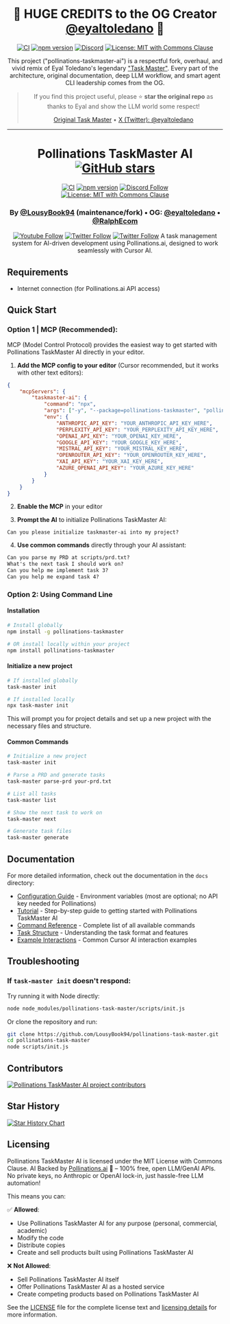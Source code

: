 <div align="center">

# 🌟 **HUGE CREDITS to the OG Creator [@eyaltoledano](https://github.com/eyaltoledano) 🌟**

[![CI](https://github.com/eyaltoledano/claude-task-master/actions/workflows/ci.yml/badge.svg)](https://github.com/eyaltoledano/claude-task-master/actions/workflows/ci.yml) [![npm version](https://badge.fury.io/js/task-master-ai.svg)](https://badge.fury.io/js/task-master-ai) [![Discord](https://dcbadge.limes.pink/api/server/https://discord.gg/taskmasterai?style=flat)](https://discord.gg/taskmasterai) [![License: MIT with Commons Clause](https://img.shields.io/badge/license-MIT%20with%20Commons%20Clause-blue.svg)](LICENSE)

This project ("pollinations-taskmaster-ai") is a respectful fork, overhaul, and vivid remix of Eyal Toledano's legendary ["Task Master"](https://github.com/eyaltoledano/claude-task-master). Every part of the architecture, original documentation, deep LLM workflow, and smart agent CLI leadership comes from the OG.

> If you find this project useful, please ⭐ **star the original repo** as thanks to Eyal and show the LLM world some respect!
>
> [Original Task Master](https://github.com/eyaltoledano/claude-task-master) • [X (Twitter): @eyaltoledano](https://x.com/eyaltoledano)

---

# Pollinations TaskMaster AI [![GitHub stars](https://img.shields.io/github/stars/LousyBook94/pollinations-task-master?style=social)](https://github.com/LousyBook94/pollinations-task-master/stargazers)

[![CI](https://github.com/LousyBook94/pollinations-task-master/actions/workflows/ci.yml/badge.svg)](https://github.com/LousyBook94/pollinations-task-master/actions/workflows/ci.yml) [![npm version](https://badge.fury.io/js/pollinations-taskmaster.svg)](https://badge.fury.io/js/pollinations-taskmaster) [![Discord Follow](https://dcbadge.limes.pink/api/server/https://discord.gg/RNTh5tQP6b?style=flat)](https://discord.gg/RNTh5tQP6b) [![License: MIT with Commons Clause](https://img.shields.io/badge/license-MIT%20with%20Commons%20Clause-blue.svg)](LICENSE)

### By [@LousyBook94](https://github.com/LousyBook94) (maintenance/fork) • OG: [@eyaltoledano](https://github.com/eyaltoledano) • [@RalphEcom](https://github.com/RalphEcom)

[![Youtube Follow](https://img.shields.io/youtube/channel/subscribers/UCBNE8MNvq1XppUmpAs20m4w)](https://youtube.com/@LousyBook01)
[![Twitter Follow](https://img.shields.io/twitter/follow/eyaltoledano?style=flat)](https://x.com/eyaltoledano)
[![Twitter Follow](https://img.shields.io/twitter/follow/RalphEcom?style=flat)](https://x.com/RalphEcom)
A task management system for AI-driven development using Pollinations.ai, designed to work seamlessly with Cursor AI.

</div align="center">

## Requirements

- Internet connection (for Pollinations.ai API access)

## Quick Start

### Option 1 | MCP (Recommended):

MCP (Model Control Protocol) provides the easiest way to get started with Pollinations TaskMaster AI directly in your editor.

1. **Add the MCP config to your editor** (Cursor recommended, but it works with other text editors):

```json
{
	"mcpServers": {
		"taskmaster-ai": {
			"command": "npx",
			"args": ["-y", "--package=pollinations-taskmaster", "pollinations-taskmaster"],
			"env": {
				"ANTHROPIC_API_KEY": "YOUR_ANTHROPIC_API_KEY_HERE",
				"PERPLEXITY_API_KEY": "YOUR_PERPLEXITY_API_KEY_HERE",
				"OPENAI_API_KEY": "YOUR_OPENAI_KEY_HERE",
				"GOOGLE_API_KEY": "YOUR_GOOGLE_KEY_HERE",
				"MISTRAL_API_KEY": "YOUR_MISTRAL_KEY_HERE",
				"OPENROUTER_API_KEY": "YOUR_OPENROUTER_KEY_HERE",
				"XAI_API_KEY": "YOUR_XAI_KEY_HERE",
				"AZURE_OPENAI_API_KEY": "YOUR_AZURE_KEY_HERE"
			}
		}
	}
}
```

2. **Enable the MCP** in your editor

3. **Prompt the AI** to initialize Pollinations TaskMaster AI:

```
Can you please initialize taskmaster-ai into my project?
```

4. **Use common commands** directly through your AI assistant:

```txt
Can you parse my PRD at scripts/prd.txt?
What's the next task I should work on?
Can you help me implement task 3?
Can you help me expand task 4?
```

### Option 2: Using Command Line

#### Installation

```bash
# Install globally
npm install -g pollinations-taskmaster

# OR install locally within your project
npm install pollinations-taskmaster
```

#### Initialize a new project

```bash
# If installed globally
task-master init

# If installed locally
npx task-master init
```

This will prompt you for project details and set up a new project with the necessary files and structure.

#### Common Commands

```bash
# Initialize a new project
task-master init

# Parse a PRD and generate tasks
task-master parse-prd your-prd.txt

# List all tasks
task-master list

# Show the next task to work on
task-master next

# Generate task files
task-master generate
```

## Documentation

For more detailed information, check out the documentation in the `docs` directory:

- [Configuration Guide](docs/configuration.md) - Environment variables (most are optional; no API key needed for Pollinations)
- [Tutorial](docs/tutorial.md) - Step-by-step guide to getting started with Pollinations TaskMaster AI
- [Command Reference](docs/command-reference.md) - Complete list of all available commands
- [Task Structure](docs/task-structure.md) - Understanding the task format and features
- [Example Interactions](docs/examples.md) - Common Cursor AI interaction examples

## Troubleshooting

### If `task-master init` doesn't respond:

Try running it with Node directly:

```bash
node node_modules/pollinations-task-master/scripts/init.js
```

Or clone the repository and run:

```bash
git clone https://github.com/LousyBook94/pollinations-task-master.git
cd pollinations-task-master
node scripts/init.js
```

## Contributors

<a href="https://github.com/LousyBook94/pollinations-task-master/graphs/contributors">
  <img src="https://contrib.rocks/image?repo=LousyBook94/pollinations-task-master" alt="Pollinations TaskMaster AI project contributors" />
</a>

## Star History

[![Star History Chart](https://api.star-history.com/svg?repos=LousyBook94/pollinations-task-master&type=Timeline)](https://www.star-history.com/#LousyBook94/pollinations-task-master&Timeline)

## Licensing

Pollinations TaskMaster AI is licensed under the MIT License with Commons Clause.
AI Backed by [Pollinations.ai](https://pollinations.ai) 🌱 – 100% free, open LLM/GenAI APIs.
No private keys, no Anthropic or OpenAI lock-in, just hassle-free LLM automation!

This means you can:

✅ **Allowed**:

- Use Pollinations TaskMaster AI for any purpose (personal, commercial, academic)
- Modify the code
- Distribute copies
- Create and sell products built using Pollinations TaskMaster AI

❌ **Not Allowed**:

- Sell Pollinations TaskMaster AI itself
- Offer Pollinations TaskMaster AI as a hosted service
- Create competing products based on Pollinations TaskMaster AI

See the [LICENSE](LICENSE) file for the complete license text and [licensing details](docs/licensing.md) for more information.

